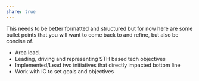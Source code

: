 ```yaml
---  
share: true  
---  
```

This needs to be better formatted and structured but for now here are some bullet points that you will want to come back to and refine, but also be concise of.  
  
  
- Area lead.  
- Leading, driving and representing STH based tech objectives  
- Implemented/Lead two initiatives that directly impacted bottom line  
- Work with IC to set goals and objectives